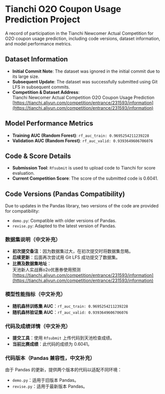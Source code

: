 # Tianchi O2O Coupon Usage Prediction Project  
A record of participation in the Tianchi Newcomer Actual Competition for O2O coupon usage prediction, including code versions, dataset information, and model performance metrics.  


## Dataset Information  
- **Initial Commit Note**: The dataset was ignored in the initial commit due to its large size.  
- **Subsequent Update**: The dataset was successfully submitted using Git LFS in subsequent commits.  
- **Competition & Dataset Address**:  
  Tianchi Newcomer Actual Competition O2O Coupon Usage Prediction  
  [https://tianchi.aliyun.com/competition/entrance/231593/information](https://tianchi.aliyun.com/competition/entrance/231593/information)  


## Model Performance Metrics  
- **Training AUC (Random Forest)**: `rf_auc_train: 0.9695254211239228`  
- **Validation AUC (Random Forest)**: `rf_auc_valid: 0.9393649606706076`  


## Code & Score Details  
- **Submission Tool**: `Rfsubmit` is used to upload code to Tianchi for score evaluation.  
- **Current Competition Score**: The score of the submitted code is 0.6041.  


## Code Versions (Pandas Compatibility)  
Due to updates in the Pandas library, two versions of the code are provided for compatibility:  
- `demo.py`: Compatible with older versions of Pandas.  
- `revise.py`: Adapted to the latest version of Pandas.  


### 数据集说明（中文补充）  
- **初次提交备注**：因为数据集过大，在初次提交时将数据集忽略。  
- **后续更新**：后面再次尝试用 Git LFS 成功提交了数据集。  
- **比赛及数据集地址**：  
  天池新人实战赛o2o优惠券使用预测  
  [https://tianchi.aliyun.com/competition/entrance/231593/information](https://tianchi.aliyun.com/competition/entrance/231593/information)  


### 模型性能指标（中文补充）  
- **随机森林训练集 AUC**：`rf_auc_train: 0.9695254211239228`  
- **随机森林验证集 AUC**：`rf_auc_valid: 0.9393649606706076`  


### 代码及成绩详情（中文补充）  
- **提交工具**：使用 `Rfsubmit` 上传代码到天池检查成绩。  
- **当前比赛成绩**：此代码的成绩为 0.6041。  


### 代码版本（Pandas 兼容性，中文补充）  
由于 Pandas 的更新，提供两个版本的代码以适配不同环境：  
- `demo.py`：适用于旧版本 Pandas。  
- `revise.py`：适用于最新版本 Pandas。  
